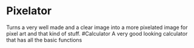 # Pixelator
Turns a very well made and a clear image into a more pixelated image for pixel art and that kind of stuff.
#Calculator
A very good looking calculator that has all the basic functions

